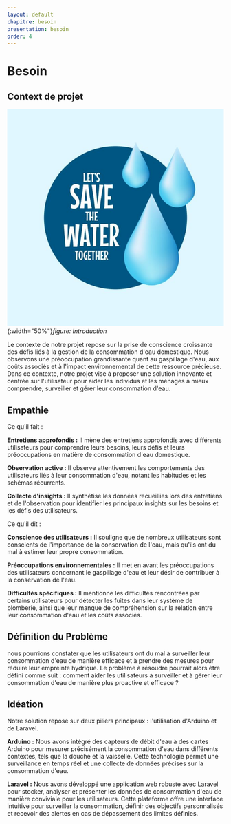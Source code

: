 ```yaml
---
layout: default
chapitre: besoin
presentation: besoin
order: 4
---
```


# Besoin

<!-- new slide -->

## Context de projet

![Introduction](./images/water.jpg){:width="50%"}*figure: Introduction*

<!-- note -->

Le contexte de notre projet repose sur la prise de conscience croissante des défis liés à la gestion de la consommation d'eau domestique. Nous observons une préoccupation grandissante quant au gaspillage d'eau, aux coûts associés et à l'impact environnemental de cette ressource précieuse. Dans ce contexte, notre projet vise à proposer une solution innovante et centrée sur l'utilisateur pour aider les individus et les ménages à mieux comprendre, surveiller et gérer leur consommation d'eau.

## Empathie

<!-- note -->
Ce qu'il fait :

**Entretiens approfondis :** Il mène des entretiens approfondis avec différents utilisateurs pour comprendre leurs besoins, leurs défis et leurs préoccupations en matière de consommation d'eau domestique.

**Observation active :** Il observe attentivement les comportements des utilisateurs liés à leur consommation d'eau, notant les habitudes et les schémas récurrents.

**Collecte d'insights :** Il synthétise les données recueillies lors des entretiens et de l'observation pour identifier les principaux insights sur les besoins et les défis des utilisateurs.


Ce qu'il dit :

**Conscience des utilisateurs :** Il souligne que de nombreux utilisateurs sont conscients de l'importance de la conservation de l'eau, mais qu'ils ont du mal à estimer leur propre consommation.

**Préoccupations environnementales :** Il met en avant les préoccupations des utilisateurs concernant le gaspillage d'eau et leur désir de contribuer à la conservation de l'eau.

**Difficultés spécifiques :** Il mentionne les difficultés rencontrées par certains utilisateurs pour détecter les fuites dans leur système de plomberie, ainsi que leur manque de compréhension sur la relation entre leur consommation d'eau et les coûts associés.


## Définition du Problème

nous pourrions constater que les utilisateurs ont du mal à surveiller leur consommation d'eau de manière efficace et à prendre des mesures pour réduire leur empreinte hydrique. Le problème à résoudre pourrait alors être défini comme suit : comment aider les utilisateurs à surveiller et à gérer leur consommation d'eau de manière plus proactive et efficace ?


## Idéation

Notre solution repose sur deux piliers principaux : l'utilisation d'Arduino et de Laravel.

**Arduino :** Nous avons intégré des capteurs de débit d'eau à des cartes Arduino pour mesurer précisément la consommation d'eau dans différents contextes, tels que la douche et la vaisselle. Cette technologie permet une surveillance en temps réel et une collecte de données précises sur la consommation d'eau.

**Laravel :** Nous avons développé une application web robuste avec Laravel pour stocker, analyser et présenter les données de consommation d'eau de manière conviviale pour les utilisateurs. Cette plateforme offre une interface intuitive pour surveiller la consommation, définir des objectifs personnalisés et recevoir des alertes en cas de dépassement des limites définies.
<!-- new slide -->
